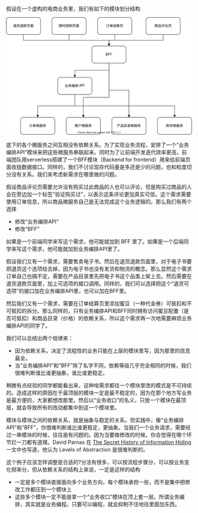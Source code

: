 假设在一个虚构的电商业务里，我们有如下的模块划分结构

![dependency](dependency.drawio.svg)

底下的各个微服务之间互相没有依赖关系。为了实现业务流程，安排了一个“业务编排API”模块来把这些微服务串联起来。同时为了让前端开发迭代效率更高，前端团队用serverless搭建了一个BFF模块（Backend for frontend）用来给前端页面收拢数据接口。同样的，我们不讨论现存代码量是多还是少的问题，也和粒度切分没有关系。我们来考虑新需求在哪里做的问题。

假设商品评论页需要允许没有购买过此商品的人也可以评论，但是购买过商品的人会在旁边加一个标签“验证购买过”，以表示这条评论更加真实可信。这个需求需要使用订单信息，所以商品微服务自己是无法完成这个业务逻辑的。那么我们有两个选择

* 修改“业务编排API”
* 修改“BFF”

如果是一个前端同学来写这个需求，他可能就加到 BFF 里了。如果是一个后端同学来写这个需求，他可能就加到业务编排API里了。

假设我们又有一个需求，需要售卖电子书。然后在退货退款页面里，对于电子书要把退货这个选项给去掉，因为电子书也没有发货和物流的概念。那么显然这个需求订单自己也搞不定，需要在产品目录里先把电子书这个品类上架上去。然后需要在退货退款页面里，加上可选项的接口调用。同样的，我们可以选择把这个“退货可选项”的接口加在业务编排API里，也可以加在BFF里。

然后我们又有一个需求，需要在订单结算页里添加蜜豆（一种代金券）可抵扣和不可抵扣的拆分。那么同样的，只有业务编排API和BFF同时拥有访问蜜豆配置（是否可抵扣）和商品目录（价格）的依赖关系，所以这个需求再一次地需要麻烦业务编排API的同学了。

我们可以总结出两个规律来：

* 因为依赖关系，决定了流程性的业务只能在上层的模块里写，因为那里的信息最全。
* 当“业务编排API”和“BFF”除了名字不同，依赖等级几乎完全相同的时候，我们很难判断谁比谁更抽象，谁比谁更稳定。

稍微有点经验的同学都能看出来，这种啥需求都往一个模块里改的模式是不可持续的。造成这样的原因在于最顶层的模块一定是最不稳定的，因为在那个地方写业务是最方便的，大家都想改那里。然后以“业务收口”的名义，只放一个模块在最顶层，就会导致所有的改动都集中到这一个模块里。

模块与模块之间的依赖关系，就是抽象与稳定的关系。但实践中，像“业务编排API”和“BFF”，你很难判断谁比谁更稳定，更抽象。当我们一个业务请求，需要经过一串模块的时候，往往是有问题的。因为当要做修改的时候，你会觉得在哪个环节拦一刀都有道理。David Parnas 在 [The Secret History of Information Hiding](https://www.researchgate.net/profile/David_Parnas/publication/200085877_On_the_Criteria_To_Be_Used_in_Decomposing_Systems_into_Modules/links/55956a7408ae99aa62c72622/On-the-Criteria-To-Be-Used-in-Decomposing-Systems-into-Modules.pdf?origin=publication_detail) 一文中也写道，他认为 Levels of Abstraction 是很难判断的。

这个例子应该怎样调整是合适的?分法有很多，可以按流程步骤分，可以按业务变化频率分，但从依赖关系的结构上来说，一定是这样的结构

* 一定是多个模块直接面向多个业务方向，每个模块承担一些，而不是集中把修改工作都压到一个模块上
* 这些多个模块一定不能是拿一个“业务收口”模块在顶上套一层。所谓业务编排，其实就是业务编程。只要可以编程，就会抑制不住地往里面加东西。
